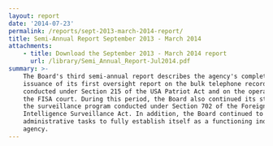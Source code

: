 ```yaml
---
layout: report
date: '2014-07-23'
permalink: /reports/sept-2013-march-2014-report/
title: Semi-Annual Report September 2013 - March 2014
attachments:
    - title: Download the September 2013 - March 2014 report
      url: /library/Semi_Annual_Report-Jul2014.pdf
summary: >-
    The Board's third semi-annual report describes the agency's completion and
    issuance of its first oversight report on the bulk telephone records program
    conducted under Section 215 of the USA Patriot Act and on the operations of
    the FISA court. During this period, the Board also continued its study of
    the surveillance program conducted under Section 702 of the Foreign
    Intelligence Surveillance Act. In addition, the Board continued to carry out
    administrative tasks to fully establish itself as a functioning independent
    agency.
---
```

